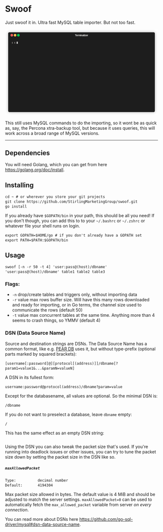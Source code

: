 # Swoof

Just swoof it in. Ultra fast MySQL table importer. But not too fast.

![Swoof](swoof.gif)

This still uses MySQL commands to do the importing, so it wont be as quick as, say, the Percona xtra-backup tool, but because it uses queries, this will work across a broad range of MySQL versions.

---

## Dependencies

You will need Golang, which you can get from here https://golang.org/doc/install.

## Installing

```shell
cd ~ # or wherever you store your git projects
git clone https://github.com/StirlingMarketingGroup/swoof.git
go install
```

If you already have `$GOPATH/bin` in your path, this should be all you need! If you don't though, you can add this to to your `~/.bashrc` or `~/.zshrc` or whatever file your shell runs on login.

```shell
export GOPATH=$HOME/go # if you don't already have a GOPATH set
export PATH=$PATH:$GOPATH/bin
```

## Usage

```shell
swoof [-n -r 50 -t 4] 'user:pass@(host)/dbname' 'user:pass@(host)/dbname' table1 table2 table3
```
### Flags:

  - `-n`    drop/create tables and triggers only, without importing data
  - `-r` value
        max rows buffer size. Will have this many rows downloaded and ready for importing, or in Go terms, the channel size used to communicate the rows (default 50)
  - `-t` value
        max concurrent tables at the same time. Anything more than 4 seems to crash things, so YMMV (default 4)

### DSN (Data Source Name)

Source and destination strings are DSNs. The Data Source Name has a common format, like e.g. [PEAR DB](http://pear.php.net/manual/en/package.database.db.intro-dsn.php) uses it, but without type-prefix (optional parts marked by squared brackets):
```
[username[:password]@][protocol[(address)]]/dbname[?param1=value1&...&paramN=valueN]
```

A DSN in its fullest form:
```
username:password@protocol(address)/dbname?param=value
```

Except for the databasename, all values are optional. So the minimal DSN is:
```
/dbname
```

If you do not want to preselect a database, leave `dbname` empty:
```
/
```
This has the same effect as an empty DSN string:
```
```

Using the DSN you can also tweak the packet size that's used. If you're running into deadlock issues or other issues, you can try to tune the packet size down by setting the packet size in the DSN like so.

##### `maxAllowedPacket`
```
Type:          decimal number
Default:       4194304
```

Max packet size allowed in bytes. The default value is 4 MiB and should be adjusted to match the server settings. `maxAllowedPacket=0` can be used to automatically fetch the `max_allowed_packet` variable from server *on every connection*.

You can read more about DSNs here https://github.com/go-sql-driver/mysql#dsn-data-source-name.